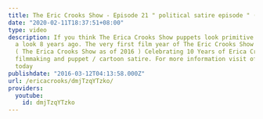 ```yaml
---
title: The Eric Crooks Show - Episode 21 " political satire episode " ( 2008 )
date: "2020-02-11T18:37:51+08:00"
type: video
description: If you think The Erica Crooks Show puppets look primitive , just take
  a look 8 years ago. The very first film year of The Eric Crooks Show was in 2006
  ( The Erica Crooks Show as of 2016 ) Celebrating 10 Years of Erica Crooks comedy
  filmmaking and puppet / cartoon satire. For more information visit officialericcrooks.com
  today
publishdate: "2016-03-12T04:13:58.000Z"
url: /ericacrooks/dmjTzqYTzko/
providers:
  youtube:
    id: dmjTzqYTzko
---
```

